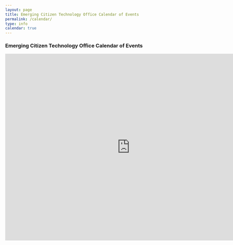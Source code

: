 ```yaml
---
layout: page
title: Emerging Citizen Technology Office Calendar of Events
permalink: /calendar/
type: info
calendar: true
---
```

<div class="span3">
	
<div id="upcoming"></div><!--/span-->
</div>
<div class="span9">
	<h3>Emerging Citizen Technology Office Calendar of Events </h3>
	<iframe src="https://calendar.google.com/calendar/embed?src=gsa.gov_1n582gaddo0pl8breava01fbqk%40group.calendar.google.com&ctz=America/New_York" style="border: 0" width="800" height="600" frameborder="0" scrolling="no"></iframe>
</div><!--/span-->

